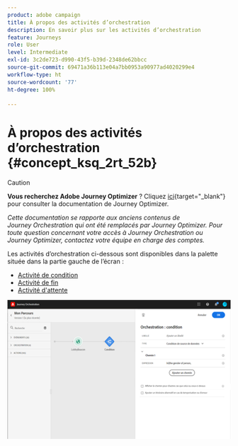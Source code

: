 ```yaml
---
product: adobe campaign
title: À propos des activités d’orchestration
description: En savoir plus sur les activités d’orchestration
feature: Journeys
role: User
level: Intermediate
exl-id: 3c2de723-d990-43f5-b39d-2348de62bbcc
source-git-commit: 69471a36b113e04a7bb0953a90977ad4020299e4
workflow-type: ht
source-wordcount: '77'
ht-degree: 100%

---
```


# À propos des activités d’orchestration {#concept_ksq_2rt_52b}


>[!CAUTION]
>
>**Vous recherchez Adobe Journey Optimizer** ? Cliquez [ici](https://experienceleague.adobe.com/fr/docs/journey-optimizer/using/ajo-home){target="_blank"} pour consulter la documentation de Journey Optimizer.
>
>
>_Cette documentation se rapporte aux anciens contenus de Journey Orchestration qui ont été remplacés par Journey Optimizer. Pour toute question concernant votre accès à Journey Orchestration ou Journey Optimizer, contactez votre équipe en charge des comptes._


Les activités d’orchestration ci-dessous sont disponibles dans la palette située dans la partie gauche de l’écran :

* [Activité de condition](../building-journeys/condition-activity.md)
* [Activité de fin](../building-journeys/end-activity.md)
* [Activité d&#39;attente](../building-journeys/wait-activity.md)

![](../assets/journey49.png)
